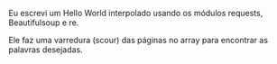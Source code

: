 Eu escrevi um Hello World interpolado usando os módulos requests, Beautifulsoup e re.

Ele faz uma varredura (scour) das páginas no array para encontrar as palavras desejadas.


